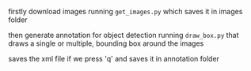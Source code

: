 firstly download images running `get_images.py` which saves it in images folder

then generate annotation for object detection running `draw_box.py` that draws a single or
multiple, bounding box around the images

saves the xml file if we press 'q' and saves it in annotation folder